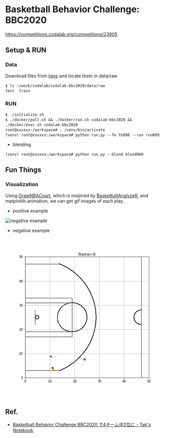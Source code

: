 # Basketball Behavior Challenge: BBC2020

https://competitions.codalab.org/competitions/23905

## Setup & RUN

### Data

Download files from [here](https://competitions.codalab.org/competitions/23905#participate-get_starting_kit) and locate them in data/raw

```
$ ls ~/work/codalab/codalab-bbc2020/data/raw
test  train
```

### RUN

```
$ ./initialize.sh
$ ./docker/pull.sh && ./docker/run.sh codalab-bbc2020 && ./docker/exec.sh codalab-bbc2020
root@xxxxxx:/workspace# . /venv/bin/activate
(venv) root@xxxxxx:/workspace# python run.py --fe fe006 --run run009
```

- blending
```
(venv) root@xxxxxx:/workspace# python run.py --blend blend000
```

## Fun Things

### Visualization

Using [DrawNBACourt](https://github.com/takaiyuk/codalab-bbc2020/blob/master/src/utils/visualize.py#L20), which is insipired by [BasketballAnalyzeR](https://github.com/sndmrc/BasketballAnalyzeR/blob/master/R/drawNBAcourt.R), and matplotlib animation, we can get gif images of each play.

- positive example

![negative example](https://raw.githubusercontent.com/takaiyuk/codalab-bbc2020/master/notebooks/gif/0000.gif)

- negative example

![negative example](https://raw.githubusercontent.com/takaiyuk/codalab-bbc2020/master/notebooks/gif/0401.gif)

## Ref.

- [Basketball Behavior Challenge BBC2020 で4チーム中2位に - Tak's Notebook](https://takaishikawa42.hatenablog.com/entry/2020/09/03/234551)
